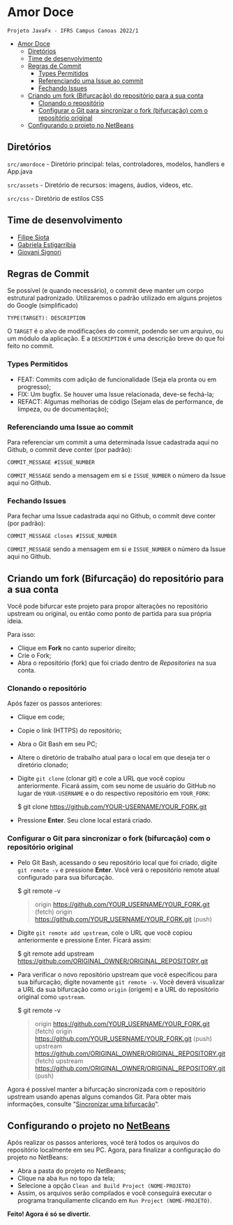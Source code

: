 # Amor Doce

    Projeto JavaFx - IFRS Campus Canoas 2022/1

- [Amor Doce](#amor-doce)
  - [Diretórios](#diretórios)
  - [Time de desenvolvimento](#time-de-desenvolvimento)
  - [Regras de Commit](#regras-de-commit)
    - [Types Permitidos](#types-permitidos)
    - [Referenciando uma Issue ao commit](#referenciando-uma-issue-ao-commit)
    - [Fechando Issues](#fechando-issues)
  - [Criando um fork (Bifurcação) do repositório para a sua conta](#criando-um-fork-bifurcação-do-repositório-para-a-sua-conta)
    - [Clonando o repositório](#clonando-o-repositório)
    - [Configurar o Git para sincronizar o fork (bifurcação) com o repositório original](#configurar-o-git-para-sincronizar-o-fork-bifurcação-com-o-repositório-original)
  - [Configurando o projeto no NetBeans](#configurando-o-projeto-no-netbeans)

## Diretórios

``src/amordoce`` - Diretório principal: telas, controladores, modelos, handlers e App.java

``src/assets`` - Diretório de recursos: imagens, áudios, vídeos, etc.

``src/css`` - Diretório de estilos CSS

## Time de desenvolvimento

- [Filipe Siota](https://github.com/FilipeSiota)
- [Gabriela Estigarribia](https://github.com/estigarribia08)
- [Giovani Signori](https://github.com/GioPach)

## Regras de Commit

Se possível (e quando necessário), o commit deve manter um corpo estrutural padronizado. Utilizaremos o padrão utilizado em alguns projetos do Google (simplificado)

``TYPE(TARGET): DESCRIPTION``

O ``TARGET`` é o alvo de modificações do commit, podendo ser um arquivo, ou um módulo da aplicação. E a ``DESCRIPTION`` é uma descrição breve do que foi feito no commit.

### Types Permitidos

- FEAT: Commits com adição de funcionalidade (Seja ela pronta ou em progresso);
- FIX: Um bugfix. Se houver uma Issue relacionada, deve-se fechá-la;
- REFACT: Algumas melhorias de código (Sejam elas de performance, de limpeza, ou de documentação);

### Referenciando uma Issue ao commit

Para referenciar um commit a uma determinada Issue cadastrada aqui no Github, o commit deve conter (por padrão):

``COMMIT_MESSAGE #ISSUE_NUMBER``

``COMMIT_MESSAGE`` sendo a mensagem em si e ``ISSUE_NUMBER`` o número da Issue aqui no Github.

### Fechando Issues

Para fechar uma Issue cadastrada aqui no Github, o commit deve conter (por padrão):

``COMMIT_MESSAGE closes #ISSUE_NUMBER``

``COMMIT_MESSAGE`` sendo a mensagem em si e ``ISSUE_NUMBER`` o número da Issue aqui no Github.

## Criando um fork (Bifurcação) do repositório para a sua conta

Você pode bifurcar este projeto para propor alterações no repositório upstream ou original, ou então como ponto de partida para sua própria ideia.

Para isso:

- Clique em **Fork** no canto superior direito;
- Crie o Fork;
- Abra o repositório (fork) que foi criado dentro de *Repositories* na sua conta.

### Clonando o repositório

Após fazer os passos anteriores:

- Clique em code;
- Copie o link (HTTPS) do repositório;
- Abra o Git Bash em seu PC;
- Altere o diretório de trabalho atual para o local em que deseja ter o diretório clonado;
- Digite ``git clone`` (clonar git) e cole a URL que você copiou anteriormente. Ficará assim, com seu nome de usuário do GitHub no lugar de ``YOUR-USERNAME`` e o do respectivo repositório em ``YOUR_FORK``:

    $ git clone https://github.com/YOUR-USERNAME/YOUR_FORK.git

- Pressione **Enter**. Seu clone local estará criado.

### Configurar o Git para sincronizar o fork (bifurcação) com o repositório original

- Pelo Git Bash, acessando o seu repositório local que foi criado, digite ``git remote -v`` e pressione **Enter**. Você verá o repositório remote atual configurado para sua bifurcação.

    $ git remote -v
    > origin  https://github.com/YOUR_USERNAME/YOUR_FORK.git (fetch)
    > origin  https://github.com/YOUR_USERNAME/YOUR_FORK.git (push)

- Digite ``git remote add upstream``, cole o URL que você copiou anteriormente e pressione Enter. Ficará assim:

    $ git remote add upstream https://github.com/ORIGINAL_OWNER/ORIGINAL_REPOSITORY.git

- Para verificar o novo repositório upstream que você especificou para sua bifurcação, digite novamente ``git remote -v``. Você deverá visualizar a URL da sua bifurcação como ``origin`` (origem) e a URL do repositório original como ``upstream``.

    $ git remote -v
    > origin    https://github.com/YOUR_USERNAME/YOUR_FORK.git (fetch)
    > origin    https://github.com/YOUR_USERNAME/YOUR_FORK.git (push)
    > upstream  https://github.com/ORIGINAL_OWNER/ORIGINAL_REPOSITORY.git (fetch)
    > upstream  https://github.com/ORIGINAL_OWNER/ORIGINAL_REPOSITORY.git (push)

Agora é possível manter a bifurcação sincronizada com o repositório upstream usando apenas alguns comandos Git. Para obter mais informações, consulte "[Sincronizar uma bifurcação](https://docs.github.com/pt/pull-requests/collaborating-with-pull-requests/working-with-forks/syncing-a-fork)".

## Configurando o projeto no [NetBeans](https://netbeans.apache.org/download/index.html)

Após realizar os passos anteriores, você terá todos os arquivos do repositório localmente em seu PC. Agora, para finalizar a configuração do projeto no NetBeans:

- Abra a pasta do projeto no NetBeans;
- Clique na aba ``Run`` no topo da tela;
- Selecione a opção ``Clean and Build Project (NOME-PROJETO)``
- Assim, os arquivos serão compilados e você conseguirá executar o programa tranquilamente clicando em ``Run Project (NOME-PROJETO)``.

**Feito! Agora é só se divertir.**